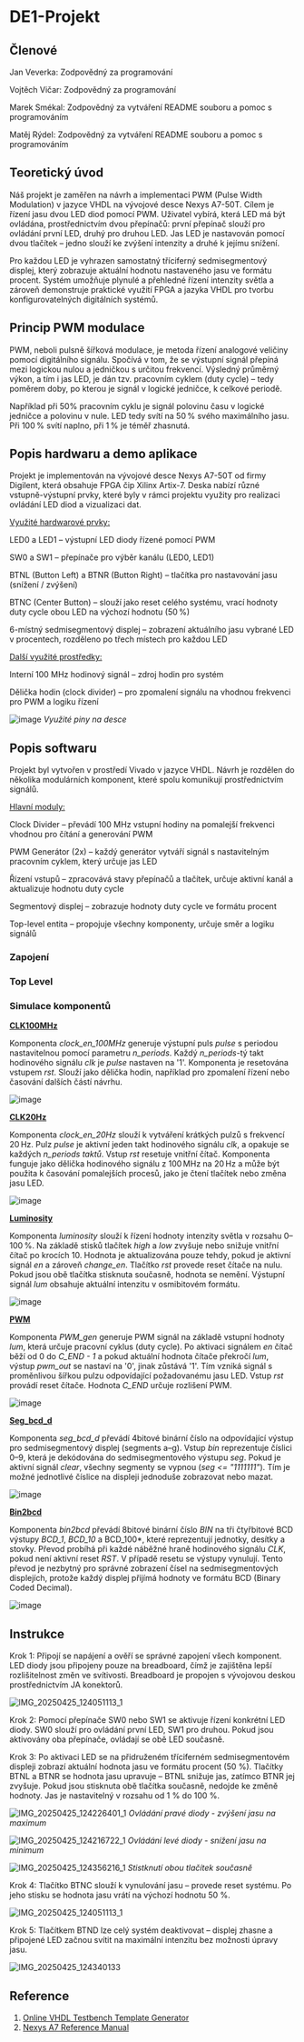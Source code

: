# **DE1-Projekt**
## **Členové**
Jan Veverka: Zodpovědný za programování 
  
Vojtěch Vičar: Zodpovědný za programování 
  
Marek Smékal: Zodpovědný za vytváření README souboru a pomoc s programováním 
  
Matěj Rýdel: Zodpovědný za vytváření README souboru a pomoc s programováním

## Teoretický úvod
Náš projekt je zaměřen na návrh a implementaci PWM (Pulse Width Modulation) v jazyce VHDL na vývojové desce Nexys A7-50T. Cílem je řízení jasu dvou LED diod pomocí PWM. Uživatel vybírá, která LED má být ovládána, prostřednictvím dvou přepínačů: první přepínač slouží pro ovládání první LED, druhý pro druhou LED. Jas LED je nastavován pomocí dvou tlačítek – jedno slouží ke zvýšení intenzity a druhé k jejímu snížení.

Pro každou LED je vyhrazen samostatný tříciferný sedmisegmentový displej, který zobrazuje aktuální hodnotu nastaveného jasu ve formátu procent. Systém umožňuje plynulé a přehledné řízení intenzity světla a zároveň demonstruje praktické využití FPGA a jazyka VHDL pro tvorbu konfigurovatelných digitálních systémů. 

## Princip PWM modulace
PWM, neboli pulsně šířková modulace, je metoda řízení analogové veličiny pomocí digitálního signálu. Spočívá v tom, že se výstupní signál přepíná mezi logickou nulou a jedničkou s určitou frekvencí. Výsledný průměrný výkon, a tím i jas LED, je dán tzv. pracovním cyklem (duty cycle) – tedy poměrem doby, po kterou je signál v logické jedničce, k celkové periodě.

Například při 50% pracovním cyklu je signál polovinu času v logické jedničce a polovinu v nule. LED tedy svítí na 50 % svého maximálního jasu. Při 100 % svítí naplno, při 1 % je téměř zhasnutá.

## Popis hardwaru a demo aplikace
Projekt je implementován na vývojové desce Nexys A7-50T od firmy Digilent, která obsahuje FPGA čip Xilinx Artix-7. Deska nabízí různé vstupně-výstupní prvky, které byly v rámci projektu využity pro realizaci ovládání LED diod a vizualizaci dat.

<ins>Využité hardwarové prvky:<ins>

LED0 a LED1 – výstupní LED diody řízené pomocí PWM

SW0 a SW1 – přepínače pro výběr kanálu (LED0, LED1)

BTNL (Button Left) a BTNR (Button Right) – tlačítka pro nastavování jasu (snížení / zvýšení)

BTNC (Center Button) – slouží jako reset celého systému, vrací hodnoty duty cycle obou LED na výchozí hodnotu (50 %)

6-místný sedmisegmentový displej – zobrazení aktuálního jasu vybrané LED v procentech, rozděleno po třech místech pro každou LED

<ins>Další využité prostředky:<ins>

Interní 100 MHz hodinový signál – zdroj hodin pro systém

Dělička hodin (clock divider) – pro zpomalení signálu na vhodnou frekvenci pro PWM a logiku řízení

![image](https://github.com/user-attachments/assets/1fa2566f-5888-4dca-b762-d699d41f3add)
*Využité piny na desce*

## Popis softwaru
Projekt byl vytvořen v prostředí Vivado v jazyce VHDL. Návrh je rozdělen do několika modulárních komponent, které spolu komunikují prostřednictvím signálů.

<ins>Hlavní moduly:<ins>

Clock Divider – převádí 100 MHz vstupní hodiny na pomalejší frekvenci vhodnou pro čítání a generování PWM

PWM Generátor (2x) – každý generátor vytváří signál s nastavitelným pracovním cyklem, který určuje jas LED

Řízení vstupů – zpracovává stavy přepínačů a tlačítek, určuje aktivní kanál a aktualizuje hodnotu duty cycle

Segmentový displej – zobrazuje hodnoty duty cycle ve formátu procent

Top-level entita – propojuje všechny komponenty, určuje směr a logiku signálů

### Zapojení

### Top Level

### Simulace komponentů
<ins>**CLK100MHz**<ins>  

Komponenta *clock_en_100MHz* generuje výstupní puls *pulse* s periodou nastavitelnou pomocí parametru *n_periods*. Každý *n_periods*-tý takt hodinového signálu *clk* je *pulse* nastaven na '1'. Komponenta je resetována vstupem *rst*. Slouží jako dělička hodin, například pro zpomalení řízení nebo časování dalších částí návrhu.

![image](https://github.com/user-attachments/assets/5855c609-5462-46cf-8999-8a8ba929a9c9)

<ins>**CLK20Hz**<ins>

Komponenta *clock_en_20Hz* slouží k vytváření krátkých pulzů s frekvencí 20 Hz. Pulz *pulse* je aktivní jeden takt hodinového signálu *clk*, a opakuje se každých *n_periods taktů*. Vstup *rst* resetuje vnitřní čítač. Komponenta funguje jako dělička hodinového signálu z 100 MHz na 20 Hz a může být použita k časování pomalejších procesů, jako je čtení tlačítek nebo změna jasu LED.

![image](https://github.com/user-attachments/assets/ba2d61d3-ba38-4a36-9c4a-53828a341a0a)

<ins>**Luminosity**<ins>  

Komponenta *luminosity* slouží k řízení hodnoty intenzity světla v rozsahu 0–100 %. Na základě stisků tlačítek *high* a *low* zvyšuje nebo snižuje vnitřní čítač po krocích 10. Hodnota je aktualizována pouze tehdy, pokud je aktivní signál *en* a zároveň *change_en*. Tlačítko *rst* provede reset čítače na nulu. Pokud jsou obě tlačítka stisknuta současně, hodnota se nemění. Výstupní signál *lum* obsahuje aktuální intenzitu v osmibitovém formátu.

![image](https://github.com/user-attachments/assets/3b60fa7b-57da-42c8-afad-159e59e96bfb)

<ins>**PWM**<ins> 

Komponenta *PWM_gen* generuje PWM signál na základě vstupní hodnoty *lum*, která určuje pracovní cyklus (duty cycle). Po aktivaci signálem *en* čítač běží od 0 do *C_END - 1* a pokud aktuální hodnota čítače překročí *lum*, výstup *pwm_out* se nastaví na '0', jinak zůstává '1'. Tím vzniká signál s proměnlivou šířkou pulzu odpovídající požadovanému jasu LED. Vstup *rst* provádí reset čítače. Hodnota *C_END* určuje rozlišení PWM.

![image](https://github.com/user-attachments/assets/e55e5a58-f3e8-4b60-b080-04a394fde615)

<ins>**Seg_bcd_d**<ins>  

Komponenta *seg_bcd_d* převádí 4bitové binární číslo na odpovídající výstup pro sedmisegmentový displej (segments a–g). Vstup *bin* reprezentuje číslici 0–9, která je dekódována do sedmisegmentového výstupu *seg*. Pokud je aktivní signál *clear*, všechny segmenty se vypnou (*seg <= "1111111"*). Tím je možné jednotlivé číslice na displeji jednoduše zobrazovat nebo mazat.

![image](https://github.com/user-attachments/assets/893d600c-1da9-404e-8757-2ede3ee9e6b6)

<ins>**Bin2bcd**<ins>

Komponenta *bin2bcd* převádí 8bitové binární číslo *BIN* na tři čtyřbitové BCD výstupy *BCD_1*, *BCD_10* a BCD_100*, které reprezentují jednotky, desítky a stovky. Převod probíhá při každé náběžné hraně hodinového signálu *CLK*, pokud není aktivní reset *RST*. V případě resetu se výstupy vynulují. Tento převod je nezbytný pro správné zobrazení čísel na sedmisegmentových displejích, protože každý displej přijímá hodnoty ve formátu BCD (Binary Coded Decimal).

![image](https://github.com/user-attachments/assets/94b8e407-5999-44fb-be5d-33b7c0ba2fa6)

## Instrukce

Krok 1:
Připojí se napájení a ověří se správné zapojení všech komponent. LED diody jsou připojeny pouze na breadboard, čímž je zajištěna lepší rozlišitelnost změn ve svítivosti. Breadboard je propojen s vývojovou deskou prostřednictvím JA konektorů.

![IMG_20250425_124051113_1](https://github.com/user-attachments/assets/f6c51059-0738-4ed6-b6ca-c460a8fbe37b)


Krok 2:
Pomocí přepínače SW0 nebo SW1 se aktivuje řízení konkrétní LED diody. SW0 slouží pro ovládání první LED, SW1 pro druhou. Pokud jsou aktivovány oba přepínače, ovládají se obě LED současně.

Krok 3:
Po aktivaci LED se na přidruženém tříciferném sedmisegmentovém displeji zobrazí aktuální hodnota jasu ve formátu procent (50 %). Tlačítky BTNL a BTNR se hodnota jasu upravuje – BTNL snižuje jas, zatímco BTNR jej zvyšuje. Pokud jsou stisknuta obě tlačítka současně, nedojde ke změně hodnoty. Jas je nastavitelný v rozsahu od 1 % do 100 %.

![IMG_20250425_124226401_1](https://github.com/user-attachments/assets/ff214bde-f9bd-4b08-a304-632ac9aa8828)
*Ovládání pravé diody - zvýšení jasu na maximum*

![IMG_20250425_124216722_1](https://github.com/user-attachments/assets/31320315-87cd-42c4-8d92-40eae1f741aa)
*Ovládání levé diody - snížení jasu na minimum*

![IMG_20250425_124356216_1](https://github.com/user-attachments/assets/30ceed31-e8a2-4005-af00-eed59df99df7)
*Stistknutí obou tlačítek současně*

Krok 4:
Tlačítko BTNC slouží k vynulování jasu – provede reset systému. Po jeho stisku se hodnota jasu vrátí na výchozí hodnotu 50 %.

![IMG_20250425_124051113_1](https://github.com/user-attachments/assets/453c2c30-7a5e-4167-81fd-057b39b8fcf2)

Krok 5:
Tlačítkem BTND lze celý systém deaktivovat – displej zhasne a připojené LED začnou svítit na maximální intenzitu bez možnosti úpravy jasu.

![IMG_20250425_124340133](https://github.com/user-attachments/assets/a3ffe822-9926-458e-8e1d-df2640c04253)


## Reference
1. [Online VHDL Testbench Template Generator](https://vhdl.lapinoo.net/)
2. [Nexys A7 Reference Manual](https://digilent.com/reference/programmable-logic/nexys-a7/reference-manual)
